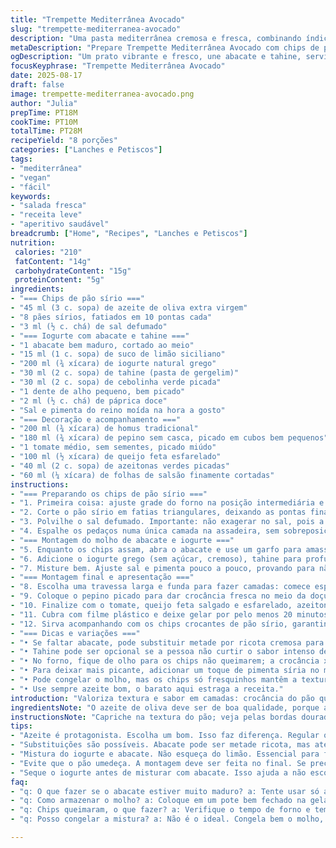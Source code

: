 ```yaml
---
title: "Trempette Mediterrânea Avocado"
slug: "trempette-mediterranea-avocado"
description: "Uma pasta mediterrânea cremosa e fresca, combinando índice de tahine com creme de abacate e um toque picante, acompanhada por lâminas crocantes de pão sírio. Texturas contrastantes entre o crocante do pão e o frescor do iogurte temperado permeiam cada garfada. O toque salino da feta e o aroma marcado das azeitonas equilibram a doçura do tomate. Um preparo versátil, excelente para dias quentes e encontros rápidos, que traz a praticidade do preparo rápido aliado ao sabor complexo, graças ao uso de especiarias e ingredientes frescos."
metaDescription: "Prepare Trempette Mediterrânea Avocado com chips de pão sírio crocantes. Sabor intenso e texturas contrastantes."
ogDescription: "Um prato vibrante e fresco, une abacate e tahine, servido com chips crocantes. Uma explosão de sabor."
focusKeyphrase: "Trempette Mediterrânea Avocado"
date: 2025-08-17
draft: false
image: trempette-mediterranea-avocado.png
author: "Julia"
prepTime: PT18M
cookTime: PT10M
totalTime: PT28M
recipeYield: "8 porções"
categories: ["Lanches e Petiscos"]
tags:
- "mediterrânea"
- "vegan"
- "fácil"
keywords:
- "salada fresca"
- "receita leve"
- "aperitivo saudável"
breadcrumb: ["Home", "Recipes", "Lanches e Petiscos"]
nutrition: 
 calories: "210"
 fatContent: "14g"
 carbohydrateContent: "15g"
 proteinContent: "5g"
ingredients:
- "=== Chips de pão sírio ==="
- "45 ml (3 c. sopa) de azeite de oliva extra virgem"
- "8 pães sírios, fatiados em 10 pontas cada"
- "3 ml (½ c. chá) de sal defumado"
- "=== Iogurte com abacate e tahine ==="
- "1 abacate bem maduro, cortado ao meio"
- "15 ml (1 c. sopa) de suco de limão siciliano"
- "200 ml (¾ xícara) de iogurte natural grego"
- "30 ml (2 c. sopa) de tahine (pasta de gergelim)"
- "30 ml (2 c. sopa) de cebolinha verde picada"
- "1 dente de alho pequeno, bem picado"
- "2 ml (½ c. chá) de páprica doce"
- "Sal e pimenta do reino moída na hora a gosto"
- "=== Decoração e acompanhamento ==="
- "200 ml (¾ xícara) de homus tradicional"
- "180 ml (¾ xícara) de pepino sem casca, picado em cubos bem pequenos"
- "1 tomate médio, sem sementes, picado miúdo"
- "100 ml (½ xícara) de queijo feta esfarelado"
- "40 ml (2 c. sopa) de azeitonas verdes picadas"
- "60 ml (¼ xícara) de folhas de salsão finamente cortadas"
instructions:
- "=== Preparando os chips de pão sírio ==="
- "1. Primeira coisa: ajuste grade do forno na posição intermediária e preaqueça a 175 °C. Papel manteiga na assadeira para facilitar a limpeza; molhado, gruda e queima fácil."
- "2. Corte o pão sírio em fatias triangulares, deixando as pontas finas e crocantes. O segredo para chips crocantes, não duros, é espalhar o azeite aos poucos, jogando aos pingos e mexendo delicadamente cada pedaço, garantindo uma cobertura leve."
- "3. Polvilhe o sal defumado. Importante: não exagerar no sal, pois a feta e a pasta de gergelim já têm sal. Misture com as mãos ou colher, sem esmagar os triângulos."
- "4. Espalhe os pedaços numa única camada na assadeira, sem sobreposição. O calor deve circular. Asse por uns 10 minutos, conferindo a cor dourada com bordas levemente caramelo. Se ouvir um estalar seco e grão, ponto certo. Tire do forno e deixe esfriar sobre uma grade para evitar que amoleça."
- "=== Montagem do molho de abacate e iogurte ==="
- "5. Enquanto os chips assam, abra o abacate e use um garfo para amassar a polpa com o suco de limão. Essa acidez impede o escurecimento rápido e traz frescor."
- "6. Adicione o iogurte grego (sem açúcar, cremoso), tahine para profundidade e toque amanteigado, a cebolinha fresca, alho picado e páprica que põe um toque defumado sutil, nada agressivo como pimenta forte."
- "7. Misture bem. Ajuste sal e pimenta pouco a pouco, provando para não mascarar o sabor do abacate. Reserve na geladeira para firmar a textura e os sabores se combinarem."
- "=== Montagem final e apresentação ==="
- "8. Escolha uma travessa larga e funda para fazer camadas: comece espalhando o homus, ajudando a base ter uma textura macia e salgada."
- "9. Coloque o pepino picado para dar crocância fresca no meio da doçura do homus, em seguida vá com cuidado para cima o creme de iogurte com abacate."
- "10. Finalize com o tomate, queijo feta salgado e esfarelado, azeitonas verdes (mais suaves que pretas e menos comuns), e folhas de salsão para aroma herbal fresco."
- "11. Cubra com filme plástico e deixe gelar por pelo menos 20 minutos antes de servir. Assim, os sabores se 'fundem' e o aroma intensifica."
- "12. Sirva acompanhando com os chips crocantes de pão sírio, garantindo contraste entre cremoso e crocante."
- "=== Dicas e variações ==="
- "• Se faltar abacate, pode substituir metade por ricota cremosa para uma textura parecida, mas menos untuosa."
- "• Tahine pode ser opcional se a pessoa não curtir o sabor intenso de gergelim; pode trocar por um pouco de creme de castanha de caju."
- "• No forno, fique de olho para os chips não queimarem; a crocância x escurecido é linha tênue, especialmente se usar pão sírio caseiro."
- "• Para deixar mais picante, adicionar um toque de pimenta síria no molho no lugar da páprica;"
- "• Pode congelar o molho, mas os chips só fresquinhos mantêm a textura ideal."
- "• Use sempre azeite bom, o barato aqui estraga a receita."
introduction: "Valoriza textura e sabor em camadas: crocância do pão que torrado no ponto certo, cremosidade rica do abacate misturado com iogurte e tahine. Aromas frescos do limão siciliano e a herbácea cebolinha, finalizando com salinidade das azeitonas e queijo feta. Tenta evitar o óbvio: o tahine acrescenta uma leve amargura que corta a gordura do abacate, enquanto a páprica suaviza o alho e traz cor. Fácil preparar, bons truques, prática com ingredientes frescos e adaptações simples para qualquer cozinha. Nada de massas complicadas, só sabor que não cansa."
ingredientsNote: "O azeite de oliva deve ser de boa qualidade, porque acrescenta aroma e sabor que marcam muita diferença. O pão sírio pode ser comprado pronto ou feito em casa; falhas na espessura do pão alteram o tempo de forno, fique atento à textura que busca. Para o iogurte, prefiro o grego mais espesso, o normal é ralo e só vai acusar falta de corpo no creme. O abacate tem que estar maduro, mas firme; minha dica: amassar rápido para evitar oxidation – o suco cítrico ajuda, mas o tempo na geladeira é essencial. Tahine fresco e sem amargor melhora a receita; se encontrar barato e velho, perca a chance. As azeitonas toastadas trarão sabor mais limpo que as pretas convencionais, teste com verdes. Use o sal defumado para um toque especial, mas pode substituir por sal comum e um pouquinho de páprica defumada."
instructionsNote: "Capriche na textura do pão; veja pelas bordas douradas, mas atenção para não queimar, o ultra crocante vira seco e duro. Mexa o pão na assadeira para assar por igual. Na montagem, o segredo é distribuir os elementos para não virar uma papa. Guarde a montagem na geladeira protegida para não ressecar o iogurte, e só monte com antecedência se consumir em 4 horas para evitar perda da crocância dos chips. O abacate misturado com iogurte e tahine não tem segredo: vá ajustando sal e páprica no final, provar é essencial; se o alho estiver muito forte, refresque com mais limão. Ah, atenção para a escolha da travessa: ideal funda e larga para contrastar cada camada e facilitar a retirada com a colher. Inventar essa receita me fez perceber que um pouco de sal defumado no pão muda a vida, nem sempre inclui na cara, mas espalha sabor."
tips:
- "Azeite é protagonista. Escolha um bom. Isso faz diferença. Regular ou barato, sabor fica perdido. Pão sírio deve ter espessura uniforme. Importante controlar o tempo de forno, 10 minutos faz toda diferença; fique de olho nessa crocância. Chips queimam rápido se não monitorar."
- "Substituições são possíveis. Abacate pode ser metade ricota, mas atenção a textura. Não é a mesma cremosidade. Tahine pode ser deixado de lado. Mas, muda o gosto. Experimente creme de castanha de caju. Tem um leve toque adocicado. Bom para paladares que não curtem gergelim."
- "Mistura do iogurte e abacate. Não esqueça do limão. Essencial para frescor. Não deixe amassar muito. Oxidação acontece rápido. Coloque o iogurte grego depois, assim evita mistura rala. E não esqueça a páprica, toca sabor. Leve, mas defumada; adiciona algo a mais a receita."
- "Evite que o pão umedeça. A montagem deve ser feita no final. Se precisar guardar, use filme plástico. Geladeira é o lugar certo, mas só por 4 horas. Chips precisam ser consumidos frescos. Coloque na travessa onde todos veem camadas coloridas. Faz o prato mais convidativo."
- "Seque o iogurte antes de misturar com abacate. Isso ajuda a não escorrer na travessa. Se ficar muito mole, textura vai embora. Faça os chips com paciência. Sabor do sal defumado é melhor que sal comum. Mas, pode usar se não tiver. Ajuste sempre o tempero, prove."
faq:
- "q: O que fazer se o abacate estiver muito maduro? a: Tente usar só a parte firme. Se muito pastoso, mistura estragará. Pode substituir por ricota. Não tem sabor igual, mas ainda mantém cremosidade."
- "q: Como armazenar o molho? a: Coloque em um pote bem fechado na geladeira. Use plástico para cobrir, para não secar. Por 48 horas é a melhor durabilidade, mas o sabor fica diferente."
- "q: Chips queimaram, o que fazer? a: Verifique o tempo de forno e temperatura. Sempre troque a posição na assadeira. 5 minutos a menos ou mais pode mudar tudo. Fique de olho na cor. Tortas assim ficam amargas."
- "q: Posso congelar a mistura? a: Não é o ideal. Congela bem o molho, mas chips não funcionam. Façam frescos. Substitua ingredientes ou teste sabores novos, sempre procure frescor."

---
```

